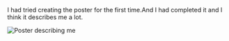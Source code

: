 I had tried creating the poster for the first time.And I had completed it and I think it describes me a lot.


![Poster describing me](https://user-images.githubusercontent.com/73348574/98781587-986e9400-241c-11eb-999d-1208c3189811.png)
